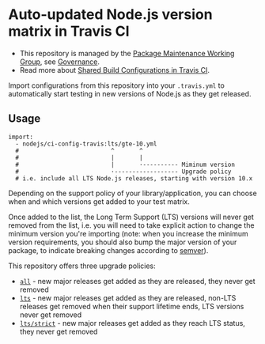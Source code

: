# Auto-updated Node.js version matrix in Travis CI

- This repository is managed by the [Package Maintenance Working Group](https://github.com/nodejs/package-maintenance), see [Governance](https://github.com/nodejs/package-maintenance/blob/master/Governance.md).
- Read more about [Shared Build Configurations in Travis CI](https://docs.travis-ci.com/user/build-config-imports/).

Import configurations from this repository into your `.travis.yml` to automatically start testing in new versions of Node.js as they get released.

## Usage

```
import:
  - nodejs/ci-config-travis:lts/gte-10.yml
  #                          ^       ^
  #                          |       |
  #                          |       ·---------- Miminum version
  #                          ·------------------ Upgrade policy
  # i.e. include all LTS Node.js releases, starting with version 10.x
```

Depending on the support policy of your library/application, you can choose when and which versions get added to your test matrix.

Once added to the list, the Long Term Support (LTS) versions will never get removed from the list, i.e. you will need to take explicit action to change the minimum version you're importing (note: when you increase the minimum version requirements, you should also bump the major version of your package, to indicate breaking changes according to [semver](https://semver.org/)).

This repository offers three upgrade policies:

- [`all`](./all) - new major releases get added as they are released, they never get removed
- [`lts`](./lts) - new major releases get added as they are released, non-LTS releases get removed when their support lifetime ends, LTS versions never get removed
- [`lts/strict`](./lts/strict) - new major releases get added as they reach LTS status, they never get removed   

